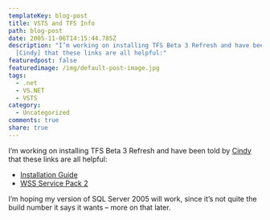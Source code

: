 ```yaml
---
templateKey: blog-post
title: VSTS and TFS Info
path: blog-post
date: 2005-11-06T14:15:44.785Z
description: "I’m working on installing TFS Beta 3 Refresh and have been told by
  [Cindy] that these links are all helpful:"
featuredpost: false
featuredimage: /img/default-post-image.jpg
tags:
  - .net
  - VS.NET
  - VSTS
category:
  - Uncategorized
comments: true
share: true
---
```

<!--StartFragment-->

I’m working on installing TFS Beta 3 Refresh and have been told by [Cindy](http://brucato.us/BLOGS/cindy) that these links are all helpful:

* [Installation Guide](http://www.microsoft.com/downloads/details.aspx?FamilyId=E54BF6FF-026B-43A4-ADE4-A690388F310E&displaylang=en)
* [WSS Service Pack 2](http://www.microsoft.com/windowsserver2003/techinfo/sharepoint/wss.mspx)

I’m hoping my version of SQL Server 2005 will work, since it’s not quite the build number it says it wants – more on that later.

<!--EndFragment-->